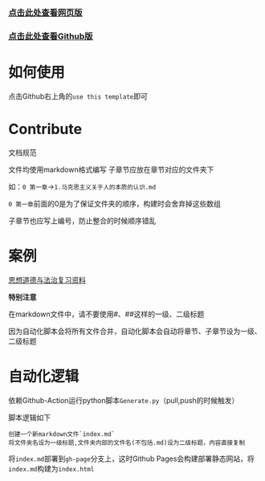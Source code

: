 ### [点击此处查看网页版](https://the-brotherhood-of-scu.github.io/Text_Template/)
### [点击此处查看Github版](https://github.com/The-Brotherhood-of-SCU/Text_Template/blob/gh-pages/index.md)

# 如何使用

点击Github右上角的`use this template`即可

# Contribute
文档规范

文件均使用markdown格式编写
子章节应放在章节对应的文件夹下

如：`0 第一章`->`1.马克思主义关于人的本质的认识.md`

`0 第一章`前面的0是为了保证文件夹的顺序，构建时会舍弃掉这些数组

子章节也应写上编号，防止整合的时候顺序错乱

# 案例
[思想道德与法治复习资料](https://github.com/The-Brotherhood-of-SCU/Morality-Review-Material)

**特别注意**

在markdown文件中，请不要使用#、##这样的一级、二级标题

因为自动化脚本会将所有文件合并，自动化脚本会自动将章节、子章节设为一级、二级标题



# 自动化逻辑

依赖Github-Action运行python脚本`Generate.py`（pull,push的时候触发）

脚本逻辑如下

    创建一个新markdown文件`index.md`
    将文件夹名设为一级标题,文件夹内部的文件名(不包括.md)设为二级标题，内容直接复制

将`index.md`部署到`gh-page`分支上，这时Github Pages会构建部署静态网站，将`index.md`构建为`index.html`

